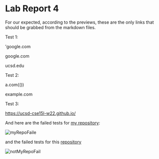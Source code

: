 # Lab Report 4

For our expected, according to the previews, these are the only links that should be grabbed from the markdown files.

Test 1:

'google.com

google.com

ucsd.edu

Test 2:

a.com(())

example.com

Test 3:

https://ucsd-cse15l-w22.github.io/

And here are the failed tests for [my repository](https://github.com/Ababyturtle99/markdown-parse):

![myRepoFaile](https://i.ibb.co/fD36btq/failed-my-tests.png)

and the failed tests for this [repository](https://github.com/ucsd-cse15l-w22/markdown-parse)

![notMyRepoFail](https://i.ibb.co/tcwdht9/Failed-Copied-tests.png)

